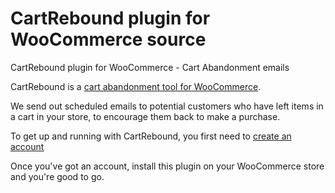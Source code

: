 # CartRebound plugin for WooCommerce source
CartRebound plugin for WooCommerce - Cart Abandonment emails

CartRebound is a [cart abandonment tool for WooCommerce](https://www.cartrebound.com). 

We send out scheduled emails to potential customers who have left items in a cart in your store, to encourage them back to make a purchase.

To get up and running with CartRebound, you first need to [create an account](https://www.cartrebound.com/signup)

Once you've got an account, install this plugin on your WooCommerce store and you're good to go.

